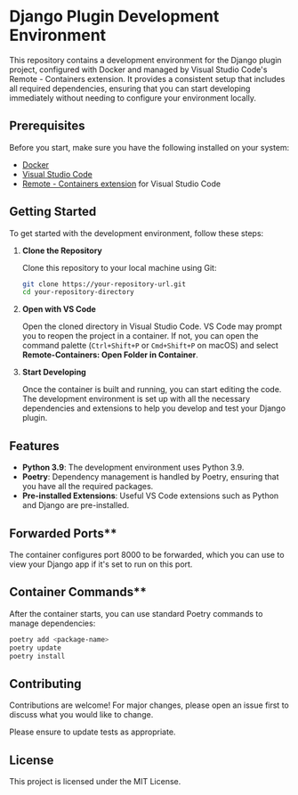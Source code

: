 # Django Plugin Development Environment

This repository contains a development environment for the Django plugin project, configured with Docker and managed by Visual Studio Code's Remote - Containers extension. It provides a consistent setup that includes all required dependencies, ensuring that you can start developing immediately without needing to configure your environment locally.

## Prerequisites

Before you start, make sure you have the following installed on your system:

- [Docker](https://docs.docker.com/get-docker/)
- [Visual Studio Code](https://code.visualstudio.com/)
- [Remote - Containers extension](https://marketplace.visualstudio.com/items?itemName=ms-vscode-remote.remote-containers) for Visual Studio Code

## Getting Started

To get started with the development environment, follow these steps:

1. **Clone the Repository**

   Clone this repository to your local machine using Git:

   ```bash
   git clone https://your-repository-url.git
   cd your-repository-directory
   ```

2. **Open with VS Code**

   Open the cloned directory in Visual Studio Code. VS Code may prompt you to reopen the project in a container. If not, you can open the command palette (`Ctrl+Shift+P` or `Cmd+Shift+P` on macOS) and select **Remote-Containers: Open Folder in Container**.

3. **Start Developing**

   Once the container is built and running, you can start editing the code. The development environment is set up with all the necessary dependencies and extensions to help you develop and test your Django plugin.

## Features

- **Python 3.9**: The development environment uses Python 3.9.
- **Poetry**: Dependency management is handled by Poetry, ensuring that you have all the required packages.
- **Pre-installed Extensions**: Useful VS Code extensions such as Python and Django are pre-installed.

## Forwarded Ports**

The container configures port 8000 to be forwarded, which you can use to view your Django app if it's set to run on this port.

## Container Commands**

After the container starts, you can use standard Poetry commands to manage dependencies:

```bash
poetry add <package-name>
poetry update
poetry install
```

## Contributing

Contributions are welcome! For major changes, please open an issue first to discuss what you would like to change.

Please ensure to update tests as appropriate.

## License

This project is licensed under the MIT License.